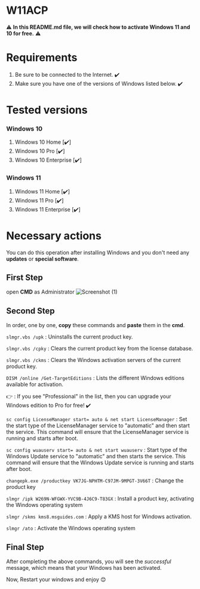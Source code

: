 # W11ACP
⚠️ **In this README.md file, we will check how to activate Windows 11 and 10 for free.** ⚠️
# Requirements
1. Be sure to be connected to the Internet. ✔️
2. Make sure you have one of the versions of Windows listed below. ✔️
# Tested versions
### Windows 10
1. Windows 10 Home [✔️]
2. Windows 10 Pro [✔️]
3. Windows 10 Enterprise [✔️]
### Windows 11
1. Windows 11 Home [✔️]
2. Windows 11 Pro [✔️]
3. Windows 11 Enterprise [✔️]
# Necessary actions
You can do this operation after installing Windows and you don't need any **updates** or **special software**.
## First Step
open **CMD** as Administrator
![Screenshot (1)](https://github.com/Symbolexe/W11ACP/assets/140549630/a27dc27a-a2c2-4680-b75b-230183c50acb)
## Second Step
In order, one by one, **copy** these commands and **paste** them in the **cmd**.

`slmgr.vbs /upk` : Uninstalls the current product key.

`slmgr.vbs /cpky` : Clears the current product key from the license database.

`slmgr.vbs /ckms` : Clears the Windows activation servers of the current product key.

`DISM /online /Get-TargetEditions` : Lists the different Windows editions available for activation.

👉 : If you see "Professional" in the list, then you can upgrade your Windows edition to Pro for free! ✔️

`sc config LicenseManager start= auto & net start LicenseManager` : Set the start type of the LicenseManager service to "automatic" and then start the service. This command will ensure that the LicenseManager service is running and starts after boot.

`sc config wuauserv start= auto & net start wuauserv` : Start type of the Windows Update service to "automatic" and then starts the service. This command will ensure that the Windows Update service is running and starts after boot.

`changepk.exe /productkey VK7JG-NPHTM-C97JM-9MPGT-3V66T` : Change the product key 

`slmgr /ipk W269N-WFGWX-YVC9B-4J6C9-T83GX` : Install a product key, activating the Windows operating system

`slmgr /skms kms8.msguides.com` : Apply a KMS host for Windows activation.

`slmgr /ato` : Activate the Windows operating system

## Final Step

After completing the above commands, you will see the *successful* message, which means that your Windows has been activated.

Now, Restart your windows and enjoy 😊 
